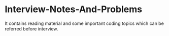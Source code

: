 # Interview-Notes-And-Problems
It contains reading material and some important coding topics which can be referred before interview.
